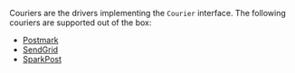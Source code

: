 Couriers are the drivers implementing the `Courier` interface. The following couriers are supported out of the box: 

* [Postmark](/couriers/postmark)
* [SendGrid](/couriers/sendgrid)
* [SparkPost](/couriers/sparkpost)
